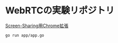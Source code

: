 # WebRTCの実験リポジトリ

[Screen-Sharing用Chrome拡張](https://chrome.google.com/webstore/detail/screen-capturing/ajhifddimkapgcifgcodmmfdlknahffk)

```sh
go run app/app.go
```